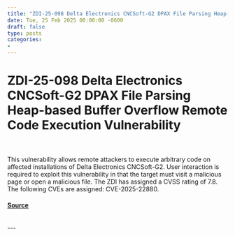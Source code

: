 ```yaml
---
title: "ZDI-25-098 Delta Electronics CNCSoft-G2 DPAX File Parsing Heap-based Buffer Overflow Remote Code Execution Vulnerability"
date: Tue, 25 Feb 2025 00:00:00 -0600
draft: false
type: posts
categories: 
- 
---
```

# ZDI-25-098 Delta Electronics CNCSoft-G2 DPAX File Parsing Heap-based Buffer Overflow Remote Code Execution Vulnerability

<br/>

<br/>
This vulnerability allows remote attackers to execute arbitrary code on affected installations of Delta Electronics CNCSoft-G2. User interaction is required to exploit this vulnerability in that the target must visit a malicious page or open a malicious file. The ZDI has assigned a CVSS rating of 7.8. The following CVEs are assigned: CVE-2025-22880.

#### [Source](http://www.zerodayinitiative.com/advisories/ZDI-25-098/)

<br/>
---
